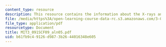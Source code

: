 ```yaml
---
content_type: resource
description: This resource contains the information about the X-rays and X-ray diffraction.
file: /media/https%3A/open-learning-course-data-rc.s3.amazonaws.com/3-091sc-introduction-to-solid-state-chemistry-fall-2010/b61fb9c49126d9873b2644016348e605_MIT3_091SCF09_aln05.pdf
file_type: application/pdf
resourcetype: Document
title: MIT3_091SCF09_aln05.pdf
uid: b61fb9c4-9126-d987-3b26-44016348e605
---
```

